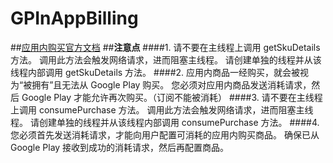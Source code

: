 # GPInAppBilling
##[应用内购买官方文档](https://developer.android.com/google/play/billing/index.html)
##**注意点**
####1. 请不要在主线程上调用 getSkuDetails 方法。 调用此方法会触发网络请求，进而阻塞主线程。 请创建单独的线程并从该线程内部调用 getSkuDetails 方法。
####2. 应用内商品一经购买，就会被视为“被拥有”且无法从 Google Play 购买。 您必须对应用内商品发送消耗请求，然后 Google Play 才能允许再次购买。（订阅不能被消耗）
####3. 请不要在主线程上调用 consumePurchase 方法。 调用此方法会触发网络请求，进而阻塞主线程。 请创建单独的线程并从该线程内部调用 consumePurchase 方法。
####4. 您必须首先发送消耗请求，才能向用户配置可消耗的应用内购买商品。 确保已从 Google Play 接收到成功的消耗请求，然后再配置商品。
